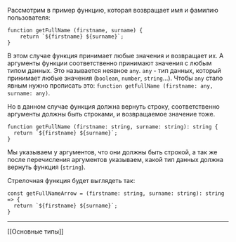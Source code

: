 Рассмотрим в пример функцию, которая возвращает имя и фамилию пользователя:
```
function getFullName (firstname, surname) {
	return `${firstname} ${surname}`;
}
```

В этом случае функция принимает любые значения и возвращает их. А аргументы функции соответственно принимают значения с любым типом данных. Это называется неявное `any`. 
`any` - тип данных, который принимает любые значения (`boolean`, `number`, `string`...). Чтобы `any` стало явным нужно прописать это:
`function getFullName (firstname: any, surname: any)`.

Но в данном случае функция должна вернуть строку, соответственно аргументы должны быть строками, и возвращаемое значение тоже.
```
function getFullName (firstname: string, surname: string): string {
  return `${firstname} ${surname}`;
}
```

Мы указываем у аргументов, что они должны быть строкой, а так же после перечисления аргументов указываем, какой тип данных должна вернуть функция (`string`).

Стрелочная функция будет выглядеть так:
```
const getFullNameArrow = (firstname: string, surname: string): string => {
  return `${firstname} ${surname}`;
}
```

---
[[Основные типы]]